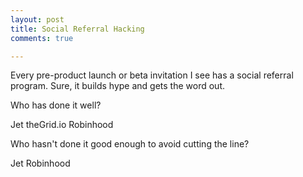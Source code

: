 ```yaml
---
layout: post
title: Social Referral Hacking
comments: true

---
```


Every pre-product launch or beta invitation I see has a social referral program.
Sure, it builds hype and gets the word out. 

Who has done it well?

Jet
theGrid.io
Robinhood

Who hasn't done it good enough to avoid cutting the line?

Jet
Robinhood

